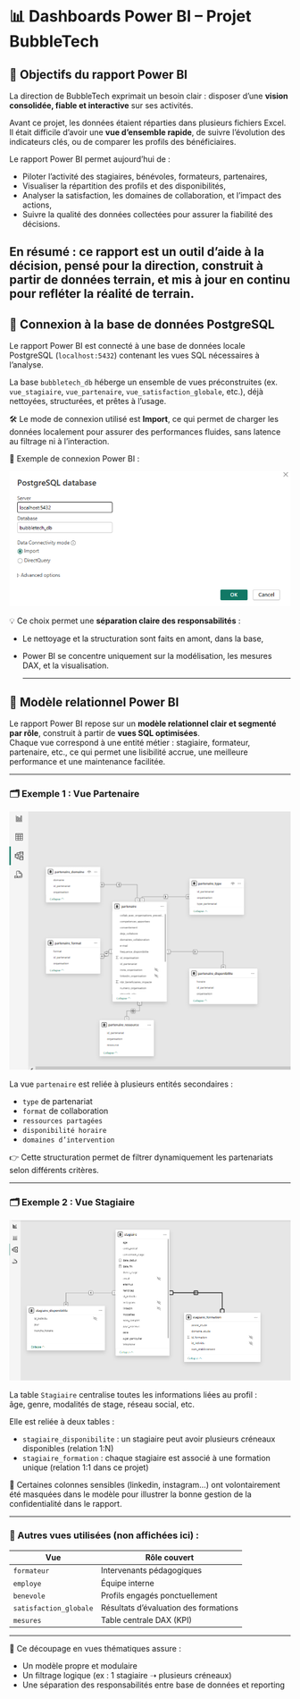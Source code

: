 
# 📊 Dashboards Power BI – Projet BubbleTech

## 🎯 Objectifs du rapport Power BI

La direction de BubbleTech exprimait un besoin clair : disposer d’une **vision consolidée, fiable et interactive** sur ses activités.

Avant ce projet, les données étaient réparties dans plusieurs fichiers Excel. Il était difficile d’avoir une **vue d’ensemble rapide**, de suivre l’évolution des indicateurs clés, ou de comparer les profils des bénéficiaires.

Le rapport Power BI permet aujourd’hui de :
- Piloter l’activité des stagiaires, bénévoles, formateurs, partenaires,
- Visualiser la répartition des profils et des disponibilités,
- Analyser la satisfaction, les domaines de collaboration, et l’impact des actions,
- Suivre la qualité des données collectées pour assurer la fiabilité des décisions.

En résumé : ce rapport est un **outil d’aide à la décision**, pensé pour la direction, construit à partir de données terrain, et mis à jour en continu pour refléter la réalité de terrain.
---

## 🔗 Connexion à la base de données PostgreSQL

Le rapport Power BI est connecté à une base de données locale PostgreSQL (`localhost:5432`) contenant les vues SQL nécessaires à l’analyse.

La base `bubbletech_db` héberge un ensemble de vues préconstruites (ex. `vue_stagiaire`, `vue_partenaire`, `vue_satisfaction_globale`, etc.), déjà nettoyées, structurées, et prêtes à l’usage.

🛠️ Le mode de connexion utilisé est **Import**, ce qui permet de charger les données localement pour assurer des performances fluides, sans latence au filtrage ni à l’interaction.

📸 Exemple de connexion Power BI :

![Connexion PostgreSQL](./image/connexion_db.png)

💡 Ce choix permet une **séparation claire des responsabilités** :
- Le nettoyage et la structuration sont faits en amont, dans la base,
- Power BI se concentre uniquement sur la modélisation, les mesures DAX, et la visualisation.

  ---

## 🧩 Modèle relationnel Power BI

Le rapport Power BI repose sur un **modèle relationnel clair et segmenté par rôle**, construit à partir de **vues SQL optimisées**.  
Chaque vue correspond à une entité métier : stagiaire, formateur, partenaire, etc., ce qui permet une lisibilité accrue, une meilleure performance et une maintenance facilitée.

---

### 🗂️ Exemple 1 : Vue Partenaire

![Modèle partenaire](./image/vue_partenaire.PNG)

La vue `partenaire` est reliée à plusieurs entités secondaires :
- `type` de partenariat
- `format` de collaboration
- `ressources partagées`
- `disponibilité horaire`
- `domaines d’intervention`

👉 Cette structuration permet de filtrer dynamiquement les partenariats selon différents critères.

---

### 🗂️ Exemple 2 : Vue Stagiaire

![Modèle stagiaire](./image/vue_stagiaire.PNG)

La table `Stagiaire` centralise toutes les informations liées au profil :  
âge, genre, modalités de stage, réseau social, etc.

Elle est reliée à deux tables :
- `stagiaire_disponibilite` : un stagiaire peut avoir plusieurs créneaux disponibles (relation 1:N)
- `stagiaire_formation` : chaque stagiaire est associé à une formation unique (relation 1:1 dans ce projet)

🔐 Certaines colonnes sensibles (linkedin, instagram…) ont volontairement été masquées dans le modèle pour illustrer la bonne gestion de la confidentialité dans le rapport.

---

### 🧠 Autres vues utilisées (non affichées ici) :

| Vue                     | Rôle couvert                    |
|--------------------------|---------------------------------|
| `formateur`              | Intervenants pédagogiques       |
| `employe`                | Équipe interne                  |
| `benevole`               | Profils engagés ponctuellement  |
| `satisfaction_globale`   | Résultats d’évaluation des formations |
| `mesures`                | Table centrale DAX (KPI)        |

---

🎯 Ce découpage en vues thématiques assure :
- Un modèle propre et modulaire
- Un filtrage logique (ex : 1 stagiaire ➝ plusieurs créneaux)
- Une séparation des responsabilités entre base de données et reporting

